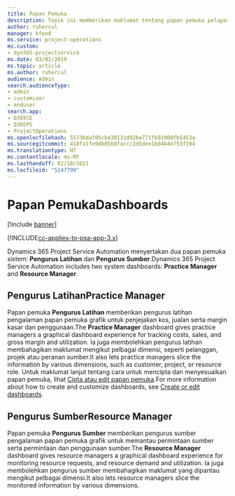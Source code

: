 ```yaml
---
title: Papan Pemuka
description: Topik ini memberikan maklumat tentang papan pemuka pelaporan yang disertakan dalam Dynamics 365 Project Service Automation.
author: ruhercul
manager: kfend
ms.service: project-operations
ms.custom:
- dyn365-projectservice
ms.date: 03/01/2019
ms.topic: article
ms.author: ruhercul
audience: Admin
search.audienceType:
- admin
- customizer
- enduser
search.app:
- D365CE
- D365PS
- ProjectOperations
ms.openlocfilehash: 5573bdaf05cb430131d92be771fb91900fb5453a
ms.sourcegitcommit: 418fa1fe9d605b8faccc2d5dee1b04b4e753f194
ms.translationtype: HT
ms.contentlocale: ms-MY
ms.lasthandoff: 02/10/2021
ms.locfileid: "5147799"
---
```

# <a name="dashboards"></a><span data-ttu-id="6c010-103">Papan Pemuka</span><span class="sxs-lookup"><span data-stu-id="6c010-103">Dashboards</span></span>

[!include [banner](../includes/psa-now-project-operations.md)]

[!INCLUDE[cc-applies-to-psa-app-3.x](../includes/cc-applies-to-psa-app-3x.md)]

<span data-ttu-id="6c010-104">Dynamics 365 Project Service Automation menyertakan dua papan pemuka sistem: **Pengurus Latihan** dan **Pengurus Sumber**.</span><span class="sxs-lookup"><span data-stu-id="6c010-104">Dynamics 365 Project Service Automation includes two system dashboards: **Practice Manager** and **Resource Manager**.</span></span>

## <a name="practice-manager"></a><span data-ttu-id="6c010-105">Pengurus Latihan</span><span class="sxs-lookup"><span data-stu-id="6c010-105">Practice Manager</span></span> 

<span data-ttu-id="6c010-106">Papan pemuka **Pengurus Latihan** memberikan pengurus latihan pengalaman papan pemuka grafik untuk penjejakan kos, jualan serta margin kasar dan penggunaan.</span><span class="sxs-lookup"><span data-stu-id="6c010-106">The **Practice Manager** dashboard gives practice managers a graphical dashboard experience for tracking costs, sales, and gross margin and utilization.</span></span> <span data-ttu-id="6c010-107">Ia juga membolehkan pengurus latihan membahagikan maklumat mengikut pelbagai dimensi, seperti pelanggan, projek atau peranan sumber.</span><span class="sxs-lookup"><span data-stu-id="6c010-107">It also lets practice managers slice the information by various dimensions, such as customer, project, or resource role.</span></span> <span data-ttu-id="6c010-108">Untuk maklumat lanjut tentang cara untuk mencipta dan menyesuaikan papan pemuka, lihat [Cipta atau edit papan pemuka](https://docs.microsoft.com/dynamics365/customerengagement/on-premises/customize/create-edit-dashboards).</span><span class="sxs-lookup"><span data-stu-id="6c010-108">For more information about how to create and customize dashboards, see [Create or edit dashboards](https://docs.microsoft.com/dynamics365/customerengagement/on-premises/customize/create-edit-dashboards).</span></span>

## <a name="resource-manager"></a><span data-ttu-id="6c010-109">Pengurus Sumber</span><span class="sxs-lookup"><span data-stu-id="6c010-109">Resource Manager</span></span> 

<span data-ttu-id="6c010-110">Papan pemuka **Pengurus Sumber** memberikan pengurus sumber pengalaman papan pemuka grafik untuk memantau permintaan sumber serta permintaan dan penggunaan sumber.</span><span class="sxs-lookup"><span data-stu-id="6c010-110">The **Resource Manager** dashboard gives resource managers a graphical dashboard experience for monitoring resource requests, and resource demand and utilization.</span></span> <span data-ttu-id="6c010-111">Ia juga membolehkan pengurus sumber membahagikan maklumat yang dipantau mengikut pelbagai dimensi.</span><span class="sxs-lookup"><span data-stu-id="6c010-111">It also lets resource managers slice the monitored information by various dimensions.</span></span>
